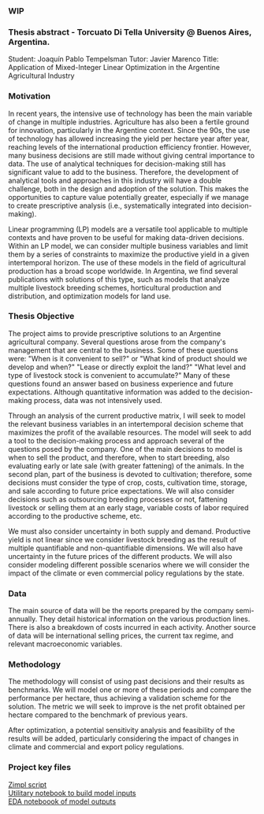 ### WIP ###
### Thesis abstract  - Torcuato Di Tella University @ Buenos Aires, Argentina.
Student: Joaquín Pablo Tempelsman
Tutor: Javier Marenco
Title: Application of Mixed-Integer Linear Optimization in the Argentine Agricultural Industry

### Motivation
In recent years, the intensive use of technology has been the main variable of change in multiple industries. Agriculture has also been a fertile ground for innovation, particularly in the Argentine context. Since the 90s, the use of technology has allowed increasing the yield per hectare year after year, reaching levels of the international production efficiency frontier. However, many business decisions are still made without giving central importance to data. The use of analytical techniques for decision-making still has significant value to add to the business. Therefore, the development of analytical tools and approaches in this industry will have a double challenge, both in the design and adoption of the solution. This makes the opportunities to capture value potentially greater, especially if we manage to create prescriptive analysis (i.e., systematically integrated into decision-making).

Linear programming (LP) models are a versatile tool applicable to multiple contexts and have proven to be useful for making data-driven decisions. Within an LP model, we can consider multiple business variables and limit them by a series of constraints to maximize the productive yield in a given intertemporal horizon. The use of these models in the field of agricultural production has a broad scope worldwide. In Argentina, we find several publications with solutions of this type, such as models that analyze multiple livestock breeding schemes, horticultural production and distribution, and optimization models for land use.

### Thesis Objective
The project aims to provide prescriptive solutions to an Argentine agricultural company. Several questions arose from the company's management that are central to the business. Some of these questions were: "When is it convenient to sell?" or "What kind of product should we develop and when?" "Lease or directly exploit the land?" "What level and type of livestock stock is convenient to accumulate?" Many of these questions found an answer based on business experience and future expectations. Although quantitative information was added to the decision-making process, data was not intensively used.

Through an analysis of the current productive matrix, I will seek to model the relevant business variables in an intertemporal decision scheme that maximizes the profit of the available resources. The model will seek to add a tool to the decision-making process and approach several of the questions posed by the company. One of the main decisions to model is when to sell the product, and therefore, when to start breeding, also evaluating early or late sale (with greater fattening) of the animals. In the second plan, part of the business is devoted to cultivation; therefore, some decisions must consider the type of crop, costs, cultivation time, storage, and sale according to future price expectations. We will also consider decisions such as outsourcing breeding processes or not, fattening livestock or selling them at an early stage, variable costs of labor required according to the productive scheme, etc.

We must also consider uncertainty in both supply and demand. Productive yield is not linear since we consider livestock breeding as the result of multiple quantifiable and non-quantifiable dimensions. We will also have uncertainty in the future prices of the different products. We will also consider modeling different possible scenarios where we will consider the impact of the climate or even commercial policy regulations by the state.

### Data
The main source of data will be the reports prepared by the company semi-annually. They detail historical information on the various production lines. There is also a breakdown of costs incurred in each activity. Another source of data will be international selling prices, the current tax regime, and relevant macroeconomic variables.

### Methodology
The methodology will consist of using past decisions and their results as benchmarks. We will model one or more of these periods and compare the performance per hectare, thus achieving a validation scheme for the solution. The metric we will seek to improve is the net profit obtained per hectare compared to the benchmark of previous years.

After optimization, a potential sensitivity analysis and feasibility of the results will be added, particularly considering the impact of changes in climate and commercial and export policy regulations.

### Project key files 
[Zimpl script](https://github.com/joaquin-tempelsman/thesis_lp_utdt_mim/blob/main/modelo.zpl)  
[Utilitary notebook to build model inputs](https://github.com/joaquin-tempelsman/thesis_lp_utdt_mim/blob/main/build_inputs.ipynb)  
[EDA noteboook of model outputs](https://github.com/joaquin-tempelsman/thesis_lp_utdt_mim/blob/main/read_log.ipynb)  

